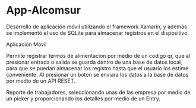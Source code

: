 # App-Alcomsur
Desarrolló de aplicación móvil utilizando el framework Xamarin, y además se implementó el uso de SQLite para almacenar registros en el dispositivo.

Aplicación Móvil

Permite registrar termos de alimentacion por medio de un codigo qr, que al presionar entrada o salida se guarda dentro de una base de datos local, para que se puedan almacenar los registro hasta que el usuario los estime conveniente.
Al presionar un boton se enviara los datos a la base de datos por medio de un API RESET.

Reporte de trabajadores, seleccionando unas de las empresa por medio de un picker y proporcionando los detalles por medio de un Entry.
